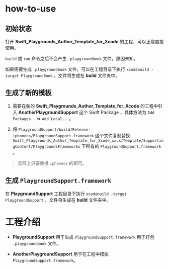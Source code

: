 # how-to-use

## 初始状态

打开 **Swift_Playgrounds_Author_Template_for_Xcode** 的工程，可以正常直接使用。

`build` 或 `run` 命令之后不会产生 `.playgroundbook` 文件，原因未知。

如果需要生成 `.playgroundbook` 文件，可以在工程目录下执行 `xcodebuild -target PlaygroundBook` 。文件将生成在 **build** 文件夹中。

## 生成了新的模板

1. 需要在新的 **Swift_Playgrounds_Author_Template_for_Xcode** 的工程中引入 **AnotherPlaygroundSupport** 这个 Swift Package ，具体方法为 `Add Packages..` => `add Local...`。

2. 将 `PlaygroundSupport/build/Release-iphoneos/PlaygroundSupport.framework` 这个文件复制替换 `Swift_Playgrounds_Author_Template_for_Xcode_xx.x/Template/SupportingContent/PlaygroundsFrameworks` 下所有的 `PlaygroundSupport.framework` 。

>  实际上只要替换 `iphoneos` 的即可。

## 生成 `PlaygroundSupport.framework`

在 **PlaygroundSupport** 工程目录下执行 `xcodebuild -target PlaygroundSupport` 。文件将生成在 **build** 文件夹中。

# 工程介绍

- **PlaygroundSupport** 用于生成 `PlaygroundSupport.framework` 用于打包 `.playgroundbook` 文件。

- **AnotherPlaygroundSupport** 用于在工程中模拟 `PlaygroundSupport.framework`。
